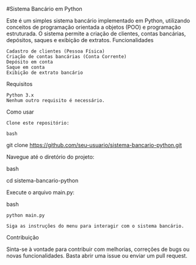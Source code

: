 #Sistema Bancário em Python

Este é um simples sistema bancário implementado em Python, utilizando conceitos de programação orientada a objetos (POO) e programação estruturada. O sistema permite a criação de clientes, contas bancárias, depósitos, saques e exibição de extratos.
Funcionalidades

    Cadastro de clientes (Pessoa Física)
    Criação de contas bancárias (Conta Corrente)
    Depósito em conta
    Saque em conta
    Exibição de extrato bancário

Requisitos

    Python 3.x
    Nenhum outro requisito é necessário.

Como usar

    Clone este repositório:

    bash

git clone https://github.com/seu-usuario/sistema-bancario-python.git

Navegue até o diretório do projeto:

bash

cd sistema-bancario-python

Execute o arquivo main.py:

bash

    python main.py

    Siga as instruções do menu para interagir com o sistema bancário.

Contribuição

Sinta-se à vontade para contribuir com melhorias, correções de bugs ou novas funcionalidades. Basta abrir uma issue ou enviar um pull request.
